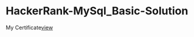 # HackerRank-MySql_Basic-Solution
My Certificate<a href="https://www.hackerrank.com/certificates/d3ae0da778ba"  >view</a>
